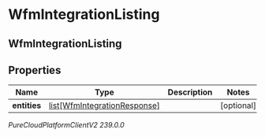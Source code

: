 # WfmIntegrationListing

## WfmIntegrationListing

## Properties

|Name | Type | Description | Notes|
|------------ | ------------- | ------------- | -------------|
| **entities** | [list[WfmIntegrationResponse]](WfmIntegrationResponse) |  | [optional] |



_PureCloudPlatformClientV2 239.0.0_
